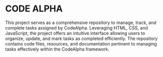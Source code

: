 # CODE ALPHA 
This project serves as a comprehensive repository to manage, track, and complete tasks assigned by CodeAlpha. Leveraging HTML, CSS, and JavaScript, the project offers an intuitive interface allowing users to organize, update, and mark tasks as completed efficiently. The repository contains code files, resources, and documentation pertinent to managing tasks effectively within the CodeAlpha framework.

